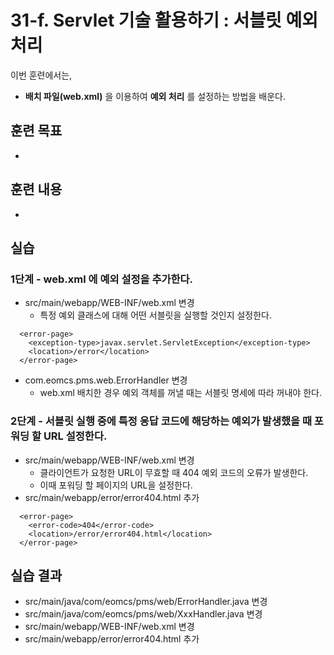 # 31-f. Servlet 기술 활용하기 : 서블릿 예외 처리

이번 훈련에서는,
- **배치 파일(web.xml)** 을 이용하여 **예외 처리** 를 설정하는 방법을 배운다.

## 훈련 목표
-

## 훈련 내용
-

## 실습

### 1단계 - web.xml 에 예외 설정을 추가한다.

- src/main/webapp/WEB-INF/web.xml 변경
  - 특정 예외 클래스에 대해 어떤 서블릿을 실행할 것인지 설정한다.
```
  <error-page>
    <exception-type>javax.servlet.ServletException</exception-type>
    <location>/error</location>
  </error-page>    
```

- com.eomcs.pms.web.ErrorHandler 변경
  - web.xml 배치한 경우 예외 객체를 꺼낼 때는 서블릿 명세에 따라 꺼내야 한다.



### 2단계 - 서블릿 실행 중에 특정 응답 코드에 해당하는 예외가 발생했을 때 포워딩 할 URL 설정한다.

- src/main/webapp/WEB-INF/web.xml 변경
  - 클라이언트가 요청한 URL이 무효할 때 404 예외 코드의 오류가 발생한다.
  - 이때 포워딩 할 페이지의 URL을 설정한다. 
- src/main/webapp/error/error404.html 추가

```
  <error-page>
    <error-code>404</error-code>
    <location>/error/error404.html</location>
  </error-page>     
```
 
## 실습 결과
- src/main/java/com/eomcs/pms/web/ErrorHandler.java 변경
- src/main/java/com/eomcs/pms/web/XxxHandler.java 변경
- src/main/webapp/WEB-INF/web.xml 변경
- src/main/webapp/error/error404.html 추가
